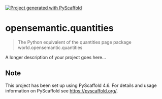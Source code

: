 <!-- These are examples of badges you might want to add to your README:
     please update the URLs accordingly

[![Built Status](https://api.cirrus-ci.com/github/<USER>/opensemantic.quantities.svg?branch=main)](https://cirrus-ci.com/github/<USER>/opensemantic.quantities)
[![ReadTheDocs](https://readthedocs.org/projects/opensemantic.quantities/badge/?version=latest)](https://opensemantic.quantities.readthedocs.io/en/stable/)
[![Coveralls](https://img.shields.io/coveralls/github/<USER>/opensemantic.quantities/main.svg)](https://coveralls.io/r/<USER>/opensemantic.quantities)
[![PyPI-Server](https://img.shields.io/pypi/v/opensemantic.quantities.svg)](https://pypi.org/project/opensemantic.quantities/)
[![Conda-Forge](https://img.shields.io/conda/vn/conda-forge/opensemantic.quantities.svg)](https://anaconda.org/conda-forge/opensemantic.quantities)
[![Monthly Downloads](https://pepy.tech/badge/opensemantic.quantities/month)](https://pepy.tech/project/opensemantic.quantities)
[![Twitter](https://img.shields.io/twitter/url/http/shields.io.svg?style=social&label=Twitter)](https://twitter.com/opensemantic.quantities)
-->

[![Project generated with PyScaffold](https://img.shields.io/badge/-PyScaffold-005CA0?logo=pyscaffold)](https://pyscaffold.org/)

# opensemantic.quantities

> The Python equivalent of the quantities page package world.opensemantic.quantities

A longer description of your project goes here...


<!-- pyscaffold-notes -->

## Note

This project has been set up using PyScaffold 4.6. For details and usage
information on PyScaffold see https://pyscaffold.org/.
